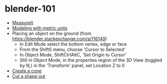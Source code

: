 # blender-101

- [MeasureIt](https://www.youtube.com/watch?v=R0jCdCoaRvs)
- [Modeling with metric units](https://blender.stackexchange.com/questions/67526/modeling-with-metric-units-cm)
- Placing an object on the ground (from https://blender.stackexchange.com/a/116149)
  - In Edit Mode select the bottom vertex, edge or face
  - From the ShiftS menu, choose 'Cursor to Selected'
  - In Object Mode, ShiftCtrlAltC, 'Set Origin to Cursor'
  - Still in Object Mode, in the properties region of the 3D View (toggled by N,) in the 'Transform' panel, set Location Z to 0
- [Create a cone](https://blender.stackexchange.com/questions/3603/how-can-i-transform-one-end-of-a-cylindrical-extrusion-to-create-a-cone-or-needl)
- [Cut a shape out](https://blender.stackexchange.com/questions/7928/how-would-you-cut-a-shape-out-of-an-object-using-another-object)
